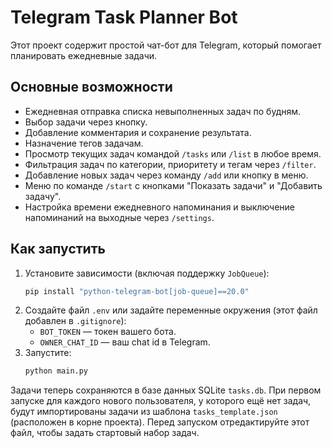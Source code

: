 # Telegram Task Planner Bot

Этот проект содержит простой чат-бот для Telegram, 
который помогает планировать ежедневные задачи.

## Основные возможности

- Ежедневная отправка списка невыполненных задач по будням.
- Выбор задачи через кнопку.
- Добавление комментария и сохранение результата.
- Назначение тегов задачам.
- Просмотр текущих задач командой `/tasks` или `/list` в любое время.
- Фильтрация задач по категории, приоритету и тегам через `/filter`.
- Добавление новых задач через команду `/add` или кнопку в меню.
- Меню по команде `/start` с кнопками "Показать задачи" и "Добавить задачу".
- Настройка времени ежедневного напоминания и выключение напоминаний на выходные через `/settings`.

## Как запустить

1. Установите зависимости (включая поддержку `JobQueue`):
   ```bash
   pip install "python-telegram-bot[job-queue]==20.0"
   ```
2. Создайте файл `.env` или задайте переменные окружения (этот файл добавлен в `.gitignore`):
   - `BOT_TOKEN` — токен вашего бота.
   - `OWNER_CHAT_ID` — ваш chat id в Telegram.
3. Запустите:
   ```bash
   python main.py
   ```

Задачи теперь сохраняются в базе данных SQLite `tasks.db`. При первом запуске для каждого нового пользователя, у которого ещё нет задач, будут импортированы задачи из шаблона `tasks_template.json` (расположен в корне проекта). Перед запуском отредактируйте этот файл, чтобы задать стартовый набор задач.
